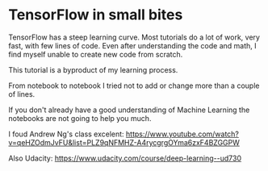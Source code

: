 # TensorFlow in small bites

TensorFlow has a steep learning curve. Most tutorials do a lot of work, very fast, with few lines of code. Even after understanding the code and math, I find myself unable to create new code from scratch.

This tutorial is a byproduct of my learning process. 

From notebook to notebook I tried not to add or change more than a couple of lines.

If you don't already have a good understanding of Machine Learning the notebooks are not going to help you much.

I foud Andrew Ng's class excelent: https://www.youtube.com/watch?v=qeHZOdmJvFU&list=PLZ9qNFMHZ-A4rycgrgOYma6zxF4BZGGPW

Also Udacity: https://www.udacity.com/course/deep-learning--ud730
